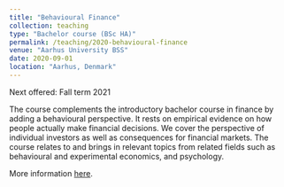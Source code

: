 ```yaml
---
title: "Behavioural Finance"
collection: teaching
type: "Bachelor course (BSc HA)"
permalink: /teaching/2020-behavioural-finance
venue: "Aarhus University BSS"
date: 2020-09-01
location: "Aarhus, Denmark"
---
```


Next offered: Fall term 2021

The course complements the introductory bachelor course in finance by adding a behavioural perspective. It rests on empirical evidence on how people actually make financial decisions. We cover the perspective of individual investors as well as consequences for financial markets. The course relates to and brings in relevant topics from related fields such as behavioural and experimental economics, and psychology.

More information <a href="https://kursuskatalog.au.dk/en/course/105986/Behavioural-Finance">here</a>.
